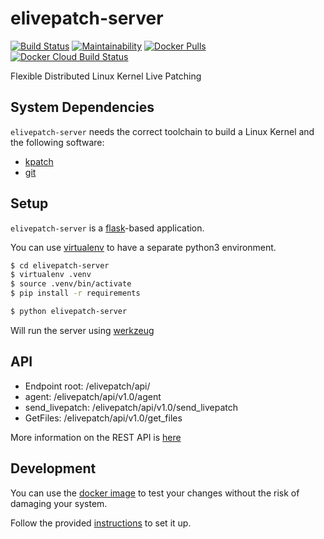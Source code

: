 # elivepatch-server
[![Build Status](https://travis-ci.org/gentoo/elivepatch-server.svg?branch=master)](https://travis-ci.org/gentoo/elivepatch-server)
[![Maintainability](https://api.codeclimate.com/v1/badges/d79ff85d840722dbc9d6/maintainability)](https://codeclimate.com/github/gentoo/elivepatch-server/maintainability)
[![Docker Pulls](https://img.shields.io/docker/pulls/alice2f/elivepatch-server.svg?style=plastic)](https://hub.docker.com/r/alice2f/elivepatch-server)
[![Docker Cloud Build Status](https://img.shields.io/docker/cloud/build/alice2f/elivepatch-server.svg)](https://hub.docker.com/r/alice2f/elivepatch-server)

Flexible Distributed Linux Kernel Live Patching

## System Dependencies
`elivepatch-server` needs the correct toolchain to build a Linux Kernel and the following software:
- [kpatch](https://github.com/dynup/kpatch)
- [git](https://git-scm.com/)

## Setup
`elivepatch-server` is a [flask](https://www.palletsprojects.com/p/flask/)-based application.

You can use [virtualenv](https://virtualenv.pypa.io/en/stable/) to have a separate python3 environment.
``` sh
$ cd elivepatch-server
$ virtualenv .venv
$ source .venv/bin/activate
$ pip install -r requirements
```

``` sh
$ python elivepatch-server
```

Will run the server using [werkzeug](https://palletsprojects.com/p/werkzeug/)

## API

- Endpoint root: /elivepatch/api/
- agent: /elivepatch/api/v1.0/agent
- send_livepatch: /elivepatch/api/v1.0/send_livepatch
- GetFiles: /elivepatch/api/v1.0/get_files

More information on the REST API is [here](docs/API.md)

## Development

You can use the [docker image](https://github.com/elivepatch/elivepatch-docker) to test your changes without the risk of damaging your system. 

Follow the provided [instructions](https://github.com/elivepatch/elivepatch-docker#basic-development) to set it up.
